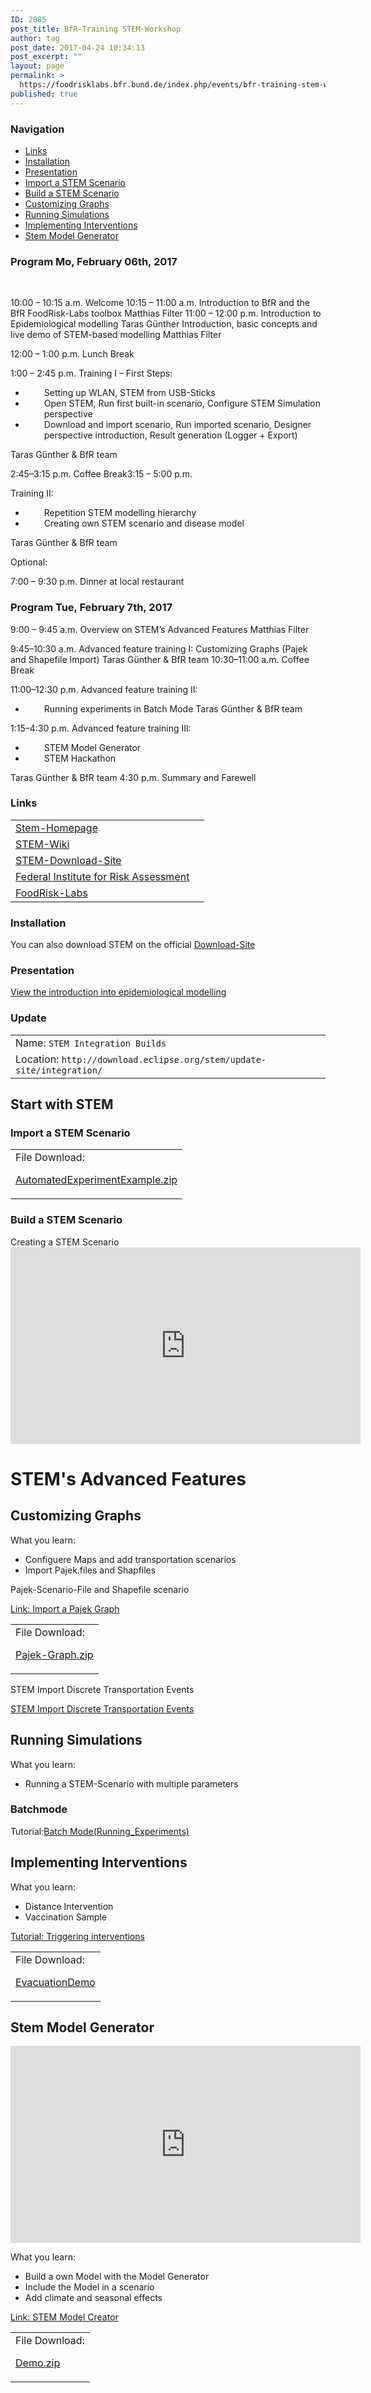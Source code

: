 ```yaml
---
ID: 2085
post_title: BfR-Training STEM-Workshop
author: tag
post_date: 2017-04-24 10:34:13
post_excerpt: ""
layout: page
permalink: >
  https://foodrisklabs.bfr.bund.de/index.php/events/bfr-training-stem-workshop/
published: true
---
```

<h3 style="text-align: left;">Navigation</h3>
<ul>
 	<li style="text-align: left;"><a href="#Links">Links</a></li>
 	<li style="text-align: left;"><a href="#Installation">Installation</a></li>
 	<li style="text-align: left;"><a href="#Presentation">Presentation</a></li>
 	<li style="text-align: left;"><a href="#Import_a_STEM_Scenario">Import a STEM Scenario</a></li>
 	<li style="text-align: left;"><a href="#Build_a_STEM_Scenario">Build a STEM Scenario</a></li>
 	<li style="text-align: left;"><a href="#Customizing_Graphs">Customizing Graphs</a></li>
 	<li style="text-align: left;"><a href="#Running_Simulations">Running Simulations</a></li>
 	<li style="text-align: left;"><a href="#Implementing_Interventions">Implementing Interventions</a></li>
 	<li style="text-align: left;"><a href="#Stem_Model_Generator">Stem Model Generator</a></li>
</ul>
<h3 style="text-align: left;">Program Mo, February 06th, 2017</h3>
&nbsp;

10:00 – 10:15 a.m. Welcome
10:15 – 11:00 a.m. Introduction to BfR and the BfR FoodRisk-Labs toolbox Matthias Filter
11:00 – 12:00 p.m. Introduction to Epidemiological modelling Taras Günther Introduction, basic concepts and live demo of STEM-based modelling Matthias Filter

12:00 – 1:00 p.m. Lunch Break

1:00 – 2:45 p.m. Training I – First Steps:
<ul>
 	<li style="padding-left: 30px;">Setting up WLAN, STEM from USB-Sticks</li>
 	<li style="padding-left: 30px;">Open STEM, Run first built-in scenario, Configure STEM Simulation perspective</li>
 	<li style="padding-left: 30px;">Download and import scenario, Run imported scenario, Designer perspective introduction, Result generation (Logger + Export)</li>
</ul>
Taras Günther &amp; BfR team

2:45–3:15 p.m. Coffee Break3:15 – 5:00 p.m.

Training II:
<ul>
 	<li style="padding-left: 30px;">Repetition STEM modelling hierarchy</li>
 	<li style="padding-left: 30px;">Creating own STEM scenario and disease model</li>
</ul>
Taras Günther &amp; BfR team

Optional:

7:00 – 9:30 p.m. Dinner at local restaurant
<h3>Program Tue, February 7th, 2017</h3>
9:00 – 9:45 a.m. Overview on STEM’s Advanced Features Matthias Filter

9:45–10:30 a.m. Advanced feature training I: Customizing Graphs (Pajek and Shapefile Import) Taras Günther &amp; BfR team
10:30–11:00 a.m. Coffee Break

11:00–12:30 p.m. Advanced feature training II:
<ul>
 	<li style="padding-left: 30px;">Running experiments in Batch Mode Taras Günther &amp; BfR team</li>
</ul>
1:15–4:30 p.m. Advanced feature training III:
<ul>
 	<li style="padding-left: 30px;">STEM Model Generator</li>
 	<li style="padding-left: 30px;">STEM Hackathon</li>
</ul>
Taras Günther &amp; BfR team
4:30 p.m. Summary and Farewell
<div id="Links">
<h3>Links</h3>
<table>
<tbody>
<tr>
<td><a href="https://www.eclipse.org/stem/ " target="_blank ">Stem-Homepage</a></td>
<td></td>
</tr>
<tr>
<td><a href="http://wiki.eclipse.org/STEM " target="_blank ">STEM-Wiki</a></td>
<td></td>
</tr>
<tr>
<td><a href="https://www.eclipse.org/stem/downloads.php " target="_blank ">STEM-Download-Site</a></td>
<td></td>
</tr>
<tr>
<td><a href="http://www.bfr.bund.de/de/start.html " target="_blank ">Federal Institute for Risk Assessment</a></td>
<td></td>
</tr>
<tr>
<td><a href="https://foodrisklabs.bfr.bund.de/index.php/frl/ " target="_blank ">FoodRisk-Labs</a></td>
<td></td>
</tr>
</tbody>
</table>
</div>
<div id="Installation">
<h3>Installation</h3>
You can also download STEM on the official <a href="https://www.eclipse.org/stem/downloads.php " target="_blank ">Download-Site</a>

</div>
<div id="Presentation">
<h3>Presentation</h3>
<a href="https://docs.google.com/presentation/d/1j-VIANLi2XjNt5KEN35F8i8FzvEB7swHMFHG1YWq1yA/edit?usp=sharing" target="_blank ">View the introduction into epidemiological modelling</a>

</div>
<div id="Update">
<h3>Update</h3>
<table class="table ">
<tbody>
<tr>
<td>Name: <code>STEM Integration Builds</code></td>
</tr>
<tr>
<td>Location: <code>http://download.eclipse.org/stem/update-site/integration/</code></td>
</tr>
</tbody>
</table>
</div>
<div id="Import_a_STEM_Scenario">
<h2>Start with STEM</h2>
<h3>Import a STEM Scenario</h3>
<table>
<tbody>
<tr>
<td>File Download:

<a href="http://www.eclipse.org/stem/download_sample.php?file=AutomatedExperimentExample.zip" target="_blank ">AutomatedExperimentExample.zip</a></td>
</tr>
</tbody>
</table>
</div>
<div id="Build_a_STEM_Scenario">
<h3>Build a STEM Scenario</h3>
<a>Creating a STEM Scenario</a>

<iframe src="https://www.youtube.com/embed/LfiibQX4IFE " width="560 " height="315 " frameborder="0 " allowfullscreen="allowfullscreen"></iframe>

</div>
<h1>STEM's Advanced Features</h1>
<div id="Customizing_Graphs">
<h2>Customizing Graphs</h2>
What you learn:
<ul>
 	<li>Configuere Maps and add transportation scenarios</li>
 	<li>Import Pajek.files and Shapfiles</li>
</ul>
Pajek-Scenario-File and Shapefile scenario

<a href="http://wiki.eclipse.org/Importing_a_Pajek_Graph " target="_blank ">Link: Import a Pajek Graph</a>
<table class="table">
<tbody>
<tr>
<td>File Download:

<a href="http://www.eclipse.org/stem/download_sample.php?file=MultiPopulationExample_PajekGraphs.zip " target="_blank ">Pajek-Graph.zip</a></td>
</tr>
</tbody>
</table>
STEM Import Discrete Transportation Events

<a href="http://wiki.eclipse.org/STEM_Import_Discrete_Transportation_Events " target="_blank ">STEM Import Discrete Transportation Events</a>

</div>
<div id="Running_Simulations">
<h2>Running Simulations</h2>
What you learn:
<ul>
 	<li>Running a STEM-Scenario with multiple parameters</li>
</ul>
<h3>Batchmode</h3>
Tutorial:<a href="http://wiki.eclipse.org/Batch_Mode_(Running_Experiments) " target="_blank ">Batch Mode(Running_Experiments)</a>

</div>
<div id="Implementing_Interventions">
<h2>Implementing Interventions</h2>
What you learn:
<ul>
 	<li>Distance Intervention</li>
 	<li>Vaccination Sample</li>
</ul>
<a href="http://wiki.eclipse.org/Triggering_interventions " target="_blank ">Tutorial: Triggering interventions</a>
<table>
<tbody>
<tr>
<td>File Download:

<a href="http://www.eclipse.org/stem/download_sample.php?file=EvacuationDemo.zip " target="_blank ">EvacuationDemo</a></td>
</tr>
</tbody>
</table>
</div>
<div id="Stem_Model_Generator">
<h2>Stem Model Generator</h2>
<iframe src="https://www.youtube.com/embed/MtQlS7g7Qnw " width="560 " height="315 " frameborder="0 " allowfullscreen="allowfullscreen"></iframe>

What you learn:
<ul>
 	<li>Build a own Model with the Model Generator</li>
 	<li>Include the Model in a scenario</li>
 	<li>Add climate and seasonal effects</li>
</ul>
<a href="http://wiki.eclipse.org/STEM_Model_Creator" target="_blank ">Link: STEM Model Creator</a>
<table>
<tbody>
<tr>
<td>File Download:

<a href="http://www.eclipse.org/stem/download_sample.php?file=Demo.zip " target="_blank ">Demo.zip</a></td>
</tr>
</tbody>
</table>
</div>